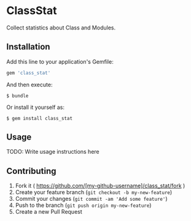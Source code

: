 # ClassStat

Collect statistics about Class and Modules.

## Installation

Add this line to your application's Gemfile:

```ruby
gem 'class_stat'
```

And then execute:

    $ bundle

Or install it yourself as:

    $ gem install class_stat

## Usage

TODO: Write usage instructions here

## Contributing

1. Fork it ( https://github.com/[my-github-username]/class_stat/fork )
2. Create your feature branch (`git checkout -b my-new-feature`)
3. Commit your changes (`git commit -am 'Add some feature'`)
4. Push to the branch (`git push origin my-new-feature`)
5. Create a new Pull Request
